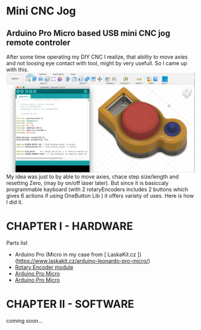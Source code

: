 # Mini CNC Jog

## Arduino Pro Micro based USB mini CNC jog remote controler

After some time operating my DIY CNC I realize, that ability to move axies and not loosing eye contact with tool, might by very usefull. So I came up with this.
![Mini_CNC_Jog_Model_FilletTop2_withCode](./img/Mini_CNC_Jog_Model_FilletTop2_withCode.png)
My idea was just to by able to move axies, chace step size/length and resetting Zero, (may by on/off laser later). But since it is basiccaly programmable kayboard (with 2 rotaryEncoders includes 2 buttons which gives 6 actions if using OneButton Lib ) it offers variety of uses. Here is how I did it.

# CHAPTER I - HARDWARE

Parts list

* Arduino Pro (Micro in my case from [ LaskaKit.cz ])(https://www.laskakit.cz/arduino-leonardo-pro-micro/)
* [Rotary Encoder module](https://www.laskakit.cz/rotacni-encoder-s-tlacitkem-a-rc-s-filtrem/)
* [Arduino Pro Micro](https://www.laskakit.cz/arduino-leonardo-pro-micro/)
* [Arduino Pro Micro](https://www.laskakit.cz/arduino-leonardo-pro-micro/)



# CHAPTER II - SOFTWARE
coming soon...


